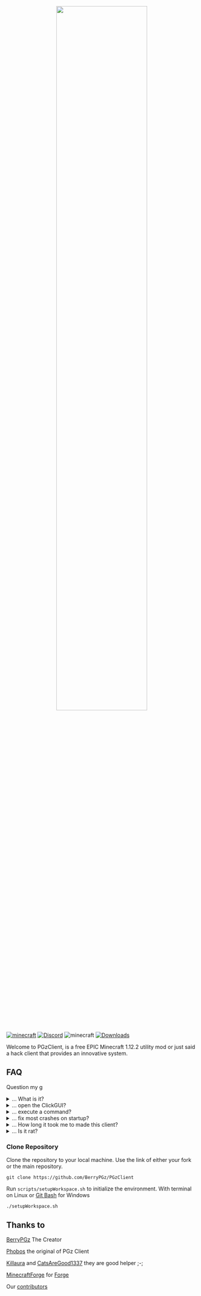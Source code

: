 <p align="center">
    <img src="https://media.discordapp.net/attachments/906531721116266528/910669472489144390/Untitled_5.png?width=1203&height=313" style="width: 69%">
</p>

[![minecraft](https://img.shields.io/badge/Minecraft-1.12.2-darkgreen.svg)](https://files.minecraftforge.net/net/minecraftforge/forge/index_1.12.2.html)
[![Discord](https://img.shields.io/discord/840168131652747264?color=darkgreen&label=discord&style=flat-round)](https://discord.gg/Qud3SutpWy)
![minecraft](https://img.shields.io/badge/Client--Prefix-.-darkgreen)
[![Downloads](https://img.shields.io/github/downloads/BerryPGz/PGzClient/total?color=darkgreen)](https://github.com/BerryPGz/PGzClient/releases/latest)

Welcome to PGzClient, is a free EPIC Minecraft 1.12.2 utility mod or just said a hack client that provides an innovative system.

## FAQ

Question my g

<details>
  <summary>... What is it?</summary>

> Is a phobos skid still epic tho

</details>

<details>
  <summary>... open the ClickGUI?</summary>

> Use `.Bind clickgui <Key>` & `Rshift`

</details>

<details>
  <summary>... execute a command?</summary>

> Use the ingame chat with the prefix `.`

</details>

<details>
  <summary>... fix most crashes on startup?</summary>

> Possibly you have multiple mods loaded. Forge loads mods in alphabetical order, so you can change the name of the Mod jar to make it load earlier or later. Add for example an exclamation mark to PGzClient jar to make it load first.
> Deleted the config folder or remove some client u combine with the client!

</details>

<details>
  <summary>... How long it took me to made this client?</summary>

> Abour `1 month` still now i still continue ._.

</details>
    
<details>
  <summary>... Is it rat?</summary>

> Used to! not now tho but i remove it

</details>

### Clone Repository

Clone the repository to your local machine. Use the link of either your fork or the main repository.
```
git clone https://github.com/BerryPGz/PGzClient
```

Run `scripts/setupWorkspace.sh` to initialize the environment. 
With terminal on Linux or [Git Bash](https://gitforwindows.org/) for Windows
```
./setupWorkspace.sh
```

## Thanks to

[BerryPGz](https://github.com/BerryPGz) The Creator

[Phobos](https://github.com/Gopro336/CLEAN_Phobos_1.9.0-BUILDABLE-SRC) the original of PGz Client

[Killaura](https://github.com/KillAura7170) and [CatsAreGood1337](https://github.com/CatsAreGood1337) they are good helper ;-;

[MinecraftForge](https://github.com/MinecraftForge) for [Forge](https://github.com/MinecraftForge/MinecraftForge)

Our [contributors](https://github.com/BerryPGz/PGzClient/graphs/contributors)
